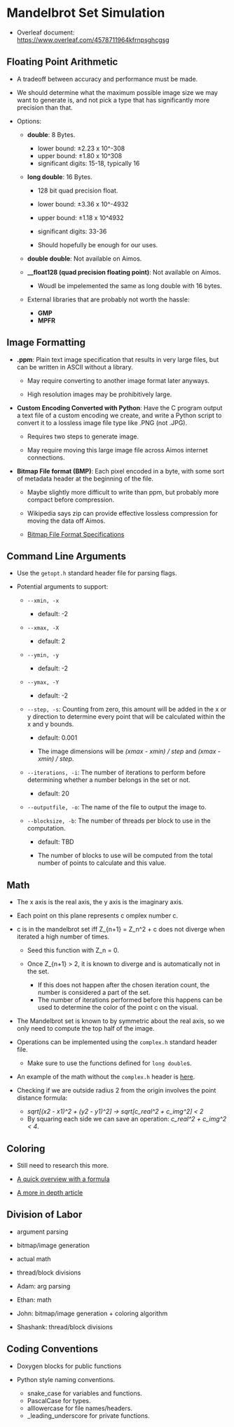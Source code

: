 # Mandelbrot Set Simulation

- Overleaf document: https://www.overleaf.com/4578711964kfrnpsghcgsg

## Floating Point Arithmetic

- A tradeoff between accuracy and performance must be made.

- We should determine what the maximum possible image size we may want to generate is, and not pick a type that has significantly more precision than that.

- Options:

    - **double**: 8 Bytes.
        - lower bound: ±2.23 x 10^-308
        - upper bound: ±1.80 x 10^308
        - significant digits: 15-18, typically 16
    
    - **long double**: 16 Bytes.
        - 128 bit quad precision float.
        - lower bound: ±3.36 x 10^-4932
        - upper bound: ±1.18 x 10^4932
        - significant digits: 33-36

        - Should hopefully be enough for our uses.

    - **double double**: Not available on Aimos.

    - **__float128 (quad precision floating point)**: Not available on Aimos.
        - Woudl be impelemented the same as long double with 16 bytes.
    
    - External libraries that are probably not worth the hassle:
        - **GMP**
        - **MPFR**

## Image Formatting

- **.ppm**: Plain text image specification that results in very large files, but can be written in ASCII without a library.

    - May require converting to another image format later anyways.

    - High resolution images may be prohibitively large.

- **Custom Encoding Converted with Python**: Have the C program output a text file of a custom encoding we create, and write a Python script to convert it to a lossless image file type like .PNG (not .JPG).

    - Requires two steps to generate image.

    - May require moving this large image file across Aimos internet connections.

- **Bitmap File format (BMP)**: Each pixel encoded in a byte, with some sort of metadata header at the beginning of the file.

    - Maybe slightly more difficult to write than ppm, but probably more compact before compression.

    - Wikipedia says zip can provide effective lossless compression for moving the data off Aimos.
    
    - [Bitmap File Format Specifications](https://web.archive.org/web/20080912171714/http://www.fortunecity.com/skyscraper/windows/364/bmpffrmt.html)

## Command Line Arguments

- Use the `getopt.h` standard header file for parsing flags.

- Potential arguments to support:

    - `--xmin, -x`
        - default: -2

    - `--xmax, -X`
        - default: 2

    - `--ymin, -y`
        - default: -2

    - `--ymax, -Y`
        - default: -2

    - `--step, -s`: Counting from zero, this amount will be added in the x or y direction to determine every point that will be calculated within the x and y bounds.

        - default: 0.001

        - The image dimensions will be *(xmax - xmin) / step* and *(xmax - xmin) / step*.

    - `--iterations, -i`: The number of iterations to perform before determining whether a number belongs in the set or not.
        - default: 20

    - `--outputfile, -o`: The name of the file to output the image to.

    - `--blocksize, -b`: The number of threads per block to use in the computation.

        - default: TBD

        - The number of blocks to use will be computed from the total number of points to calculate and this value.

## Math

- The x axis is the real axis, the y axis is the imaginary axis.

- Each point on this plane represents c omplex number c.

- c is in the mandelbrot set iff Z_{n+1} = Z_n^2 + c does not diverge when iterated a high number of times.
    - Seed this function with Z_n = 0.

    - Once Z_{n+1} > 2, it is known to diverge and is automatically not in the set.
        - If this does not happen after the chosen iteration count, the number is considered a part of the set.
        - The number of iterations performed before this happens can be used to determine the color of the point c on the visual.

- The Mandelbrot set is known to by symmetric about the real axis, so we only need to compute the top half of the image.

- Operations can be implemented using the `complex.h` standard header file.
    - Make sure to use the functions defined for `long double`s.

- An example of the math without the `complex.h` header is [here](https://www.geeksforgeeks.org/fractals-in-cc/).

- Checking if we are outside radius 2 from the origin involves the point distance formula:

    - *sqrt[(x2 - x1)^2 + (y2 - y1)^2] -> sqrt[c_real^2 + c_img^2] < 2*
    - By squaring each side we can save an operation: *c_real^2 + c_img^2 < 4*.

## Coloring

- Still need to research this more.

- [A quick overview with a formula](https://linas.org/art-gallery/escape/smooth.html)

- [A more in depth article](http://www.iquilezles.org/www/articles/mset_smooth/mset_smooth.htm)

## Division of Labor

- argument parsing
- bitmap/image generation
- actual math
- thread/block divisions

- Adam: arg parsing
- Ethan: math
- John: bitmap/image generation + coloring algorithm
- Shashank: thread/block divisions

## Coding Conventions

- Doxygen blocks for public functions

- Python style naming conventions.
    - snake_case for variables and functions.
    - PascalCase for types.
    - alllowercase for file names/headers.
    - _leading_underscore for private functions.
